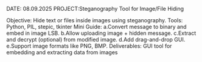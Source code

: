 DATE: 08.09.2025
PROJECT:Steganography Tool for Image/File Hiding
          
 Objective: Hide text or files inside images using steganography.
 Tools: Python, PIL, stepic, tkinter
 Mini Guide:
 a.Convert message to binary and embed in image LSB.
 b.Allow uploading image + hidden message.
 c.Extract and decrypt (optional) from modified image.
 d.Add drag-and-drop GUI.
 e.Support image formats like PNG, BMP.
 Deliverables: GUI tool for embedding and extracting data from images

